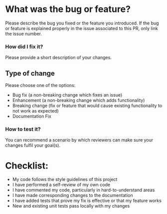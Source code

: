 <!---
Hints for a successful PR:
1. Please open an issue before starting to fix a bug or implementing a feature, in order to make sure your changes in aligned with the project goals. This way, you'll also find out if anyone else is working on a similar change.
2. Please do open a PR introducing big chunks of changes in a lot of files. instead, please consider breaking the issue into multiple smaller issues.
3. Please fill out the template below for ease of review.
-->

# What was the bug or feature?
Please describe the bug you fixed or the feature you introduced. If the bug or feature is explained properly in the issue associated to this PR, only link the issue number.

### How did I fix it?
Please provide a short description of your changes.

## Type of change
Please choose one of the options:

- Bug fix (a non-breaking change which fixes an issue)
- Enhancement (a non-breaking change which adds functionality)
- Breaking change (fix or feature that would cause existing functionality to not work as expected)
- Documentation Fix

### How to test it?
You can recommend a scenario by which reviewers can make sure your changes fulfil your goal(s).


# Checklist:
- My code follows the style guidelines of this project
- I have performed a self-review of my own code
- I have commented my code, particularly in hard-to-understand areas
- I have made corresponding changes to the documentation
- I have added tests that prove my fix is effective or that my feature works
- New and existing unit tests pass locally with my changes

